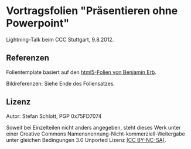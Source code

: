 Vortragsfolien "Präsentieren ohne Powerpoint"
=========================================

Lightning-Talk beim CCC Stuttgart, 9.8.2012.


Referenzen
----------

Folientemplate basiert auf den [html5-Folien von Benjamin Erb](https://github.com/berb/html5slides-uulm).

Bildreferenzen: Siehe Ende des Foliensatzes.


Lizenz
------

Autor: Stefan Schlott, PGP 0x75FD7074

Soweit bei Einzelteilen nicht anders angegeben, steht dieses Werk unter
einer Creative Commons Namensnennung-Nicht-kommerziell-Weitergabe unter
gleichen Bedingungen 3.0 Unported Lizenz [(CC BY-NC-SA)](http://creativecommons.org/licenses/by-nc-sa/3.0/).

